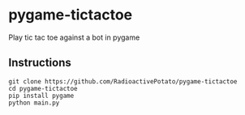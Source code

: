 # pygame-tictactoe
Play tic tac toe against a bot in pygame

## Instructions
```
git clone https://github.com/RadioactivePotato/pygame-tictactoe
cd pygame-tictactoe
pip install pygame
python main.py
```
